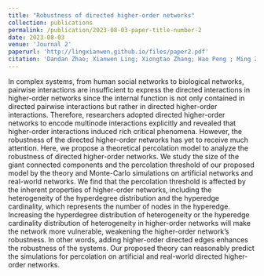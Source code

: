 ```yaml
---
title: "Robustness of directed higher-order networks"
collection: publications
permalink: /publication/2023-08-03-paper-title-number-2
date: 2023-08-03
venue: 'Journal 2'
paperurl: 'http://lingxianwen.github.io/files/paper2.pdf'
citation: 'Dandan Zhao; Xianwen Ling; Xiongtao Zhang; Hao Peng ; Ming Zhong ; Cheng Qian ; Wei Wang*'
---
```


In complex systems, from human social networks to biological networks, pairwise interactions are insufficient to express the directed interactions in higher-order networks since the internal function is not only contained in directed pairwise interactions but rather in directed higher-order interactions. Therefore, researchers adopted directed higher-order networks to encode multinode interactions explicitly and revealed that higher-order interactions induced rich critical phenomena. However, the robustness of the directed higher-order networks has yet to receive much attention. Here, we propose a theoretical percolation model to analyze the robustness of directed higher-order networks. We study the size of the giant connected components and the percolation threshold of our proposed model by the theory and Monte-Carlo simulations on artificial networks and real-world networks. We find that the percolation threshold is affected by the inherent properties of higher-order networks, including the heterogeneity of the hyperdegree distribution and the hyperedge cardinality, which represents the number of nodes in the hyperedge. Increasing the hyperdegree distribution of heterogeneity or the hyperedge cardinality distribution of heterogeneity in higher-order networks will make the network more vulnerable, weakening the higher-order network’s robustness. In other words, adding higher-order directed edges enhances the robustness of the systems. Our proposed theory can reasonably predict the simulations for percolation on artificial and real-world directed higher-order networks.
